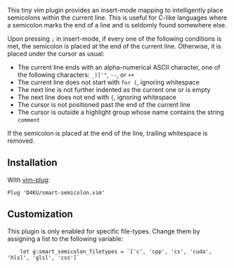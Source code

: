 This tiny vim plugin provides an insert-mode mapping to intelligently place
semicolons within the current line. This is useful for C-like languages where
a semicolon marks the end of a line and is seldomly found somewhere else.

Upon pressing `;` in insert-mode, if every one of the following conditions is
met, the semicolon is placed at the end of the current line. Otherwise, it is
placed under the cursor as usual:

* The current line ends with an alpha-numerical ASCII character, one of the
  following characters: `_)]'"`, `--`, or `++`
* The current line does not start with `for (`, ignoring whitespace
* The next line is not further indented as the current one or is empty
* The next line does not end with `{`, ignoring whitespace
* The cursor is not positioned past the end of the current line
* The cursor is outside a highlight group whose name contains the string
  `comment`

If the semicolon is placed at the end of the line, trailing whitespace is
removed.


## Installation

With [vim-plug](https://github.com/junegunn/vim-plug):
```
Plug 'D4KU/smart-semicolon.vim'
```

## Customization

This plugin is only enabled for specific file-types. Change them by assigning
a list to the following variable:

```
    let g:smart_semicolon_filetypes = `['c', 'cpp', 'cs', 'cuda', 'hlsl', 'glsl', 'css']`
```
